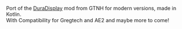 Port of the [DuraDisplay](https://github.com/GTNewHorizons/DuraDisplay) mod from GTNH for modern versions, made in Kotlin. <br>
With Compatibility for Gregtech and AE2 and maybe more to come!
